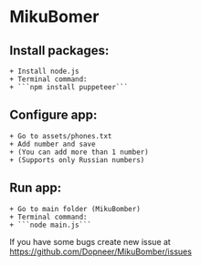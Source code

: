 # MikuBomer

## Install packages:
	+ Install node.js
	+ Terminal command:  
	+ ```npm install puppeteer```

## Configure app:
	+ Go to assets/phones.txt
	+ Add number and save
	+ (You can add more than 1 number)
	+ (Supports only Russian numbers)

## Run app:
	+ Go to main folder (MikuBomber)
	+ Terminal command:  
	+ ```node main.js```


If you have some bugs create new issue at https://github.com/Dopneer/MikuBomber/issues  
